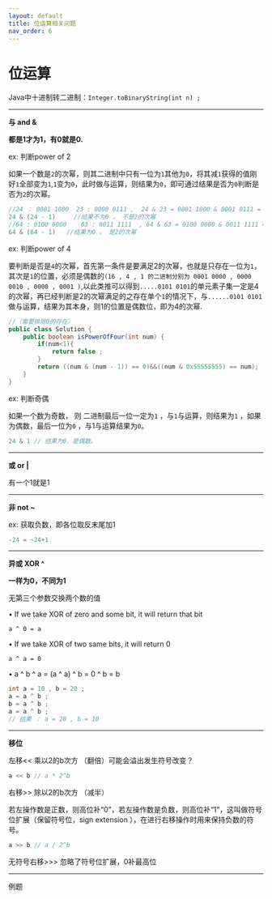 ```yaml
---
layout: default
title: 位运算相关问题
nav_order: 6
---
```


# 位运算

Java中十进制转二进制：`Integer.toBinaryString(int n) ;`

---

**与 and &**

**都是1才为1，有0就是0.**

ex: 判断power of 2

如果一个数是`2`的次幂，则其二进制中只有一位为`1`其他为`0`，将其减`1`获得的值刚好`1`全部变为`1`,`1`变为`0`，此时做与运算，则结果为`0`，即可通过结果是否为`0`判断是否为`2`的次幂。

```java
//24 ： 0001 1000  23 : 0000 0111 ,  24 & 23 = 0001 1000 & 0001 0111 = 16
24 & (24 - 1)     //结果不为0 ， 不是2的次幂
//64 : 0100 0000    63 : 0011 1111  , 64 & 63 = 0100 0000 & 0011 1111 =0
64 & (64 - 1)   //结果为0 ， 是2的次幂
```

ex: 判断power of 4

要判断是否是`4`的次幂，首先第一条件是要满足2的次幂，也就是只存在一位为`1`，其次是`1`的位置，必须是偶数的`(16 , 4 , 1 的二进制分别为 0001 0000 , 0000 0010 , 0000 , 0001 )`,以此类推可以得到`.....0101 0101`的单元素子集一定是4的次幂，再已经判断是2的次幂满足的之存在单个`1`的情况下，与`......0101 0101`做与运算，结果为其本身，则1的位置是偶数位，即为4的次幂.

```java
//（需要排除0的存在）
public class Solution {
    public boolean isPowerOfFour(int num) {
        if(num<1){
            return false ;
        }
        return ((num & (num - 1)) == 0)&&((num & 0x55555555) == num);
    }
}
```

ex: 判断奇偶

如果一个数为奇数， 则 二进制最后一位一定为`1` ，与`1`与运算，则结果为`1` ，如果为偶数，最后一位为`0` ，与1与运算结果为`0`。

```java
24 & 1 // 结果为0，是偶数。
```

---

**或 or |**

有一个1就是1

---

**非 not ~**

ex: 获取负数，即各位取反末尾加1

```java
-24 = ~24+1
```

---

**异或 XOR ^**

**一样为0，不同为1**

无第三个参数交换两个数的值

• If we take XOR of zero and some bit, it will return that bit

 	a ^ 0 = a

• If we take XOR of two same bits, it will return 0

 	a ^ a = 0

• a ^ b ^ a = (a ^ a) ^ b = 0 ^ b = b

```java
int a = 10 , b = 20 ;
a = a ^ b ;
b = a ^ b ;
a = a ^ b ;
// 结果 ： a = 20 , b = 10
```

---

**移位** 

左移<< 乘以2的b次方 （翻倍）可能会溢出发生符号改变？

```java
a << b // a * 2^b
```

右移>> 除以2的b次方 （减半）

若左操作数是正数，则高位补“0”，若左操作数是负数，则高位补“1”，这叫做符号位扩展（保留符号位，sign extension ），在进行右移操作时用来保持负数的符号。

```java
a >> b // a / 2^b
```

无符号右移>>> 忽略了符号位扩展，0补最高位

---

例题 